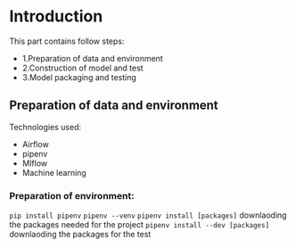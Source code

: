 # Introduction

This part contains follow steps:

- 1.Preparation of data and environment
- 2.Construction of model and test
- 3.Model packaging and testing

## Preparation of data and environment

Technologies used:
- Airflow
- pipenv
- Mlflow
- Machine learning

### Preparation of environment:
`pip install pipenv`
`pipenv --venv`
`pipenv install [packages]` downlaoding the packages needed for the project
`pipenv install --dev [packages]` downlaoding the packages for the test
